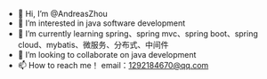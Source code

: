 - 👋 Hi, I’m @AndreasZhou
- 👀 I’m interested in java software development
- 🌱 I’m currently learning spring、spring mvc、spring boot、spring cloud、mybatis、微服务、分布式、中间件
- 💞️ I’m looking to collaborate on java development
- 📫 How to reach me！ email：1292184670@qq.com

<!---
AndreasZhou/AndreasZhou is a ✨ special ✨ repository because its `README.md` (this file) appears on your GitHub profile.
You can click the Preview link to take a look at your changes.
--->

